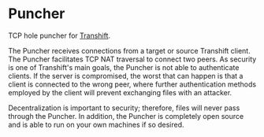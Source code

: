 # Puncher

TCP hole puncher for [Transhift](https://github.com/transhift/transhift).

The Puncher receives connections from a target or source Transhift client. The Puncher facilitates TCP NAT traversal to connect two peers. As security is one of Transhift's main goals, the Puncher is not able to authenticate clients. If the server is compromised, the worst that can happen is that a client is connected to the wrong peer, where further authentication methods employed by the client will prevent exchanging files with an attacker.

Decentralization is important to security; therefore, files will never pass through the Puncher. In addition, the Puncher is completely open source and is able to run on your own machines if so desired.
